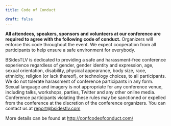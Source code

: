 ```yaml
---
title: Code of Conduct

draft: false
---
```


**All attendees, speakers, sponsors and volunteers at our conference are required to agree with the following code of conduct.** Organizers will enforce this code throughout the event. We expect cooperation from all participants to help ensure a safe environment for everybody.

BSidesTLV is dedicated to providing a safe and harassment-free conference experience regardless of gender, gender identity and expression, age, sexual orientation, disability, physical appearance, body size, race, ethnicity, religion (or lack thereof), or technology choices, to all participants. We do not tolerate harassment of conference participants in any form. Sexual language and imagery is not appropriate for any conference venue, including talks, workshops, parties, Twitter and any other online media.  Conference participants violating these rules may be sanctioned or expelled from the conference at the discretion of the conference organizers.
You can contact us at <report@bsidestlv.com>

More details can be found at http://confcodeofconduct.com/

